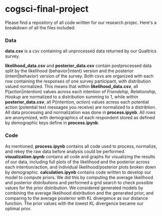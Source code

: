 # cogsci-final-project

Please find a repository of all code written for our research projec. Here's a breakdown of all the files included:

### Data

**data.csv** is a csv containing all unprocessed data returned by our Qualtrics survey.

**likelihood_data.csv** and **posterior_data.csv** contain postprocessed data split by the likelihood (behavior|intent) version and the posterior (intent|behavior) version of the survey. Both csvs are organized with each row containing the responses of one survey participant, with distribution valued normalized. This means that within **likelihood_data.csv**, all P(action|_intention_) values across each intention of _Friendship, Relationship, Hookup_ are normalized to a distribution summing to 1, while within **posterior_data.csv**, all P(intention, _action_) values acress each potential action (potential text messages you receive) are normalized to a distribtion. All data processing and normalization was done in **process.ipynb**. All rows are anonymized, with demographics of each respondent stored as defined by demographic keys define in **process.ipynb**.

### Code

As mentioned, **process.ipynb** contains all code used to process, normalize, and rekey the raw data before analysis could be performed. **visualization.ipynb** contains all code and graphs for visualizing the results of our data, including full plots of the likelihood and the posterior across each intention/action, and individual likelihood/posterior plots broken down by demographic. **calculation.ipynb** contains code written to develop our model to compute priors. We did this by computing the average likelihood and posterior distributions and performed a grid search to check possible values for the prior distribution. We considered generated models by combining the average likelihood distribution and the generated prior, and comparing to the average posterior with KL divergence as our distance function. The prior values with the lowest KL divergence became our optimal prior.

